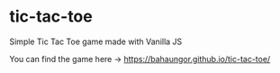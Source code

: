 # tic-tac-toe
Simple Tic Tac Toe game made with Vanilla JS

You can find the game here -> https://bahaungor.github.io/tic-tac-toe/
